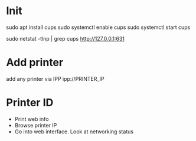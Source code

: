 


# Init
sudo apt install cups
sudo systemctl enable cups
sudo systemctl start cups

sudo netstat -tlnp | grep cups
http://127.0.0.1:631

# Add printer
add any printer
via IPP
ipp://PRINTER_IP


# Printer ID

- Print web info
- Browse printer IP
- Go into web interface. Look at networking status